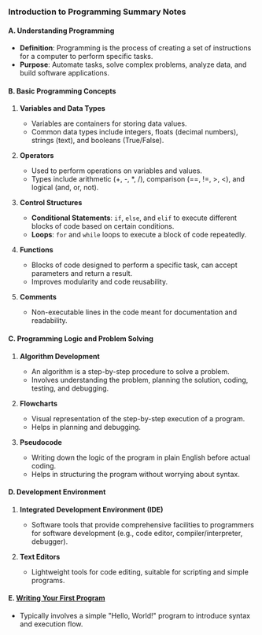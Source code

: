 ### Introduction to Programming Summary Notes

#### A. Understanding Programming
- **Definition**: Programming is the process of creating a set of instructions for a computer to perform specific tasks.
- **Purpose**: Automate tasks, solve complex problems, analyze data, and build software applications.

#### B. Basic Programming Concepts
1. **Variables and Data Types**
   - Variables are containers for storing data values. 
   - Common data types include integers, floats (decimal numbers), strings (text), and booleans (True/False).

2. **Operators**
   - Used to perform operations on variables and values.
   - Types include arithmetic (+, -, *, /), comparison (==, !=, >, <), and logical (and, or, not).

3. **Control Structures**
   - **Conditional Statements**: `if`, `else`, and `elif` to execute different blocks of code based on certain conditions.
   - **Loops**: `for` and `while` loops to execute a block of code repeatedly.

4. **Functions**
   - Blocks of code designed to perform a specific task, can accept parameters and return a result.
   - Improves modularity and code reusability.

5. **Comments**
   - Non-executable lines in the code meant for documentation and readability.

#### C. Programming Logic and Problem Solving
1. **Algorithm Development**
   - An algorithm is a step-by-step procedure to solve a problem.
   - Involves understanding the problem, planning the solution, coding, testing, and debugging.

2. **Flowcharts**
   - Visual representation of the step-by-step execution of a program.
   - Helps in planning and debugging.

3. **Pseudocode**
   - Writing down the logic of the program in plain English before actual coding.
   - Helps in structuring the program without worrying about syntax.

#### D. Development Environment
1. **Integrated Development Environment (IDE)**
   - Software tools that provide comprehensive facilities to programmers for software development (e.g., code editor, compiler/interpreter, debugger).

2. **Text Editors**
   - Lightweight tools for code editing, suitable for scripting and simple programs.

#### E. [Writing Your First Program](https://github.com/cyberthirty/Hello-World)
- Typically involves a simple "Hello, World!" program to introduce syntax and execution flow.
